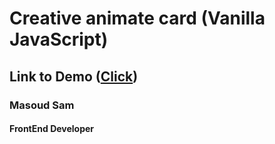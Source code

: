 # Creative animate card (Vanilla JavaScript)

## Link to Demo ([Click](https://massam89.github.io/creative-animate-card/))

### Masoud Sam
#### FrontEnd Developer